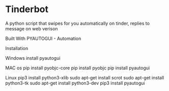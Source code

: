 # Tinderbot
A python script that swipes for you automatically on tinder, replies to message on web verison

Built With
PYAUTOGUI - Automation

Installation

Windows
install pyautogui

MAC os
pip install pyobjc-core
pip install pyobjc
pip install pyautogui

Linux
pip3 install python3-xlib
sudo apt-get install scrot
sudo apt-get install python3-tk
sudo apt-get install python3-dev
pip3 install pyautogui
